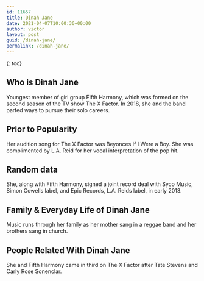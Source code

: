 ```yaml
---
id: 11657
title: Dinah Jane
date: 2021-04-07T10:00:36+00:00
author: victor
layout: post
guid: /dinah-jane/
permalink: /dinah-jane/
---
```



{: toc}


## Who is Dinah Jane



Youngest member of girl group Fifth Harmony, which was formed on the second season of the TV show The X Factor. In 2018, she and the band parted ways to pursue their solo careers.

                
                
                
## Prior to Popularity



Her audition song for The X Factor was Beyonces If I Were a Boy. She was complimented by L.A. Reid for her vocal interpretation of the pop hit. 

                
                
                
## Random data



She, along with Fifth Harmony, signed a joint record deal with Syco Music, Simon Cowells label, and Epic Records, L.A. Reids label, in early 2013. 

                
                
                
## Family & Everyday Life of Dinah Jane



Music runs through her family as her mother sang in a reggae band and her brothers sang in church.

                
                
                
## People Related With Dinah Jane



She and Fifth Harmony came in third on The X Factor after Tate Stevens and Carly Rose Sonenclar.

                
              
            
          
          
          